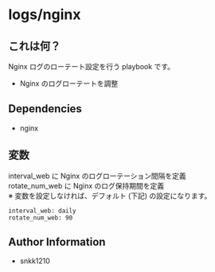 logs/nginx
=========

## これは何？

Nginx ログのローテート設定を行う playbook です。

- Nginx のログローテートを調整

## Dependencies

- nginx

## 変数

interval_web に Nginx のログローテーション間隔を定義  
rotate_num_web に Nginx のログ保持期間を定義  
※ 変数を設定しなければ、デフォルト (下記) の設定になります。

```
interval_web: daily
rotate_num_web: 90
```

Author Information
------------------

- snkk1210 
